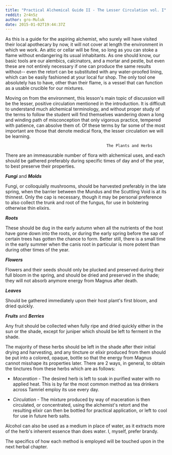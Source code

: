 ```yaml
---
title: "Practical Alchemical Guide II - The Lesser Circulation vol. I"
reddit: 2r4n5z
author: gro-Muluk
date: 2015-01-02T19:44:37Z
---
```


As this is a guide for the aspiring alchemist, who surely will have visited their local apothecary by now, it will not cover at length the environment in which we work. An attic or cellar will be fine, so long as you can stoke a flame without endangering its usual inhabitants. As one should know, our basic tools are our alembics, calcinators, and a mortar and pestle, but even these are not entirely necessary if one can produce the same results without-- even the retort can be substituted with any water-proofed lining, which can be easily fashioned at your local fur shop. The only tool one absolutely has to have, other than their flame, is a vessel that can function as a usable crucible for our mixtures. 


Moving on from the environment, this lesson's main topic of discussion will be the lesser, positive circulation mentioned in the introduction. It is difficult to understand much alchemical terminology, and without proper study of the terms to follow the student will find themselves wandering down a long and winding path of misconception that only vigorous practice, tempered with patience, can absolve them of. Of these terms by far some of the most important are those that denote medical flora, the lesser circulation we will be learning.  

                                                The Plants and Herbs 

There are an immeasurable number of flora with alchemical uses, and each should be gathered preferably during specific times of day and of the year, to best preserve their properties. 

***Fungi*** and ***Molds***
 
Fungi, or colloquially mushrooms, should be harvested preferably in the late spring, when the barrier between the Mundus and the Scuttling Void is at its thinnest. Only the cap is necessary, though it may be personal preference to also collect the trunk and root of the fungus, for use in bolstering otherwise thin elixirs. 

***Roots*** 

These should be dug in the early autumn when all the nutrients of the host have gone down into the roots, or during the early spring before the sap of certain trees has gotten the chance to form. Better still, there is a small time in the early summer when the canis root in particular is more potent than during other times of the year. 

***Flowers*** 

Flowers and their seeds should only be plucked and preserved during their full bloom in the spring, and should be dried and preserved in the shade; they will not absorb anymore energy from Magnus after death. 

***Leaves*** 

Should be gathered immediately upon their host plant's first bloom, and dried quickly. 

***Fruits*** and ***Berries*** 

Any fruit should be collected when fully ripe and dried quickly either in the sun or the shade, except for juniper which should be left to ferment in the shade. 
 
The majority of these herbs should be left in the shade after their initial drying and harvesting, and any tincture or elixir produced from them should be put into a colored, opaque, bottle so that the energy from Magnus cannot misshape its properties later. There are 2 ways, in general, to obtain the tinctures from these herbs which are as follows: 

* *Maceration* - The desired herb is left to soak in purified water with no applied heat. This is by far the most common method as tea drinkers across Tamriel employ its use every day. 

* *Circulation* - The mixture produced by way of maceration is then circulated, or concentrated, using the alchemist's retort and the resulting elixir can then be bottled for practical application, or left to cool for use in future herb salts. 

Alcohol can also be used as a medium in place of water, as it extracts more of the herb's inherent essence than does water. I, myself, prefer brandy. 

The specifics of how each method is employed will be touched upon in the next herbal chapter. 
